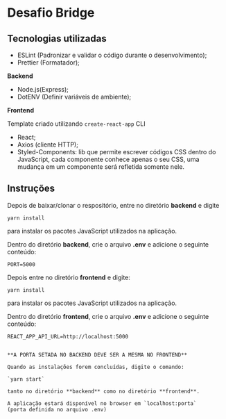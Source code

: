 # Desafio Bridge

## Tecnologias utilizadas

  - ESLint (Padronizar e validar o código durante o desenvolvimento);
  - Prettier (Formatador);

**Backend**

  - Node.js(Express);
  - DotENV (Definir variáveis de ambiente);

**Frontend**

  Template criado utilizando `create-react-app` CLI
  - React;
  - Axios (cliente HTTP);
  - Styled-Components: lib que permite escrever códigos CSS dentro do JavaScript,
    cada componente conhece apenas o seu CSS, uma mudança em um componente será 
    refletida somente nele.

## Instruções

Depois de baixar/clonar o respositório, entre no diretório **backend** e digite

`yarn install`

para instalar os pacotes JavaScript utilizados na aplicação.

Dentro do diretório **backend**, crie o arquivo **.env** e adicione o seguinte conteúdo:

```
PORT=5000

```

Depois entre no diretório **frontend** e digite:

`yarn install`

para instalar os pacotes JavaScript utilizados na aplicação.

Dentro do diretório **frontend**, crie o arquivo **.env** e adicione o seguinte conteúdo:

```
REACT_APP_API_URL=http://localhost:5000


**A PORTA SETADA NO BACKEND DEVE SER A MESMA NO FRONTEND**

Quando as instalações forem concluídas, digite o comando:

`yarn start`

tanto no diretório **backend** como no diretório **frontend**.

A aplicação estará disponível no browser em `localhost:porta`
(porta definida no arquivo .env)